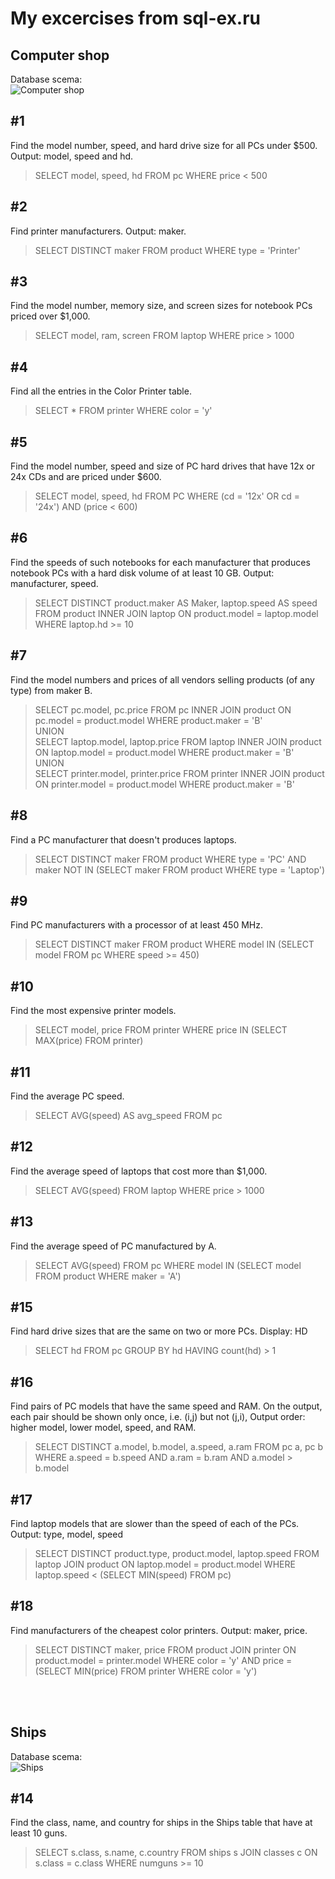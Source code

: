# My excercises from sql-ex.ru
## Computer shop
Database scema:
<br/>
![Computer shop](https://sql-ex.ru/images/computers.gif)

## #1
Find the model number, speed, and hard drive size for all PCs under $500. Output: model, speed and hd.
> SELECT model, speed, hd FROM pc WHERE price < 500

## #2
Find printer manufacturers. Output: maker.
> SELECT DISTINCT maker FROM product WHERE type = 'Printer'

## #3
Find the model number, memory size, and screen sizes for notebook PCs priced over $1,000.
> SELECT model, ram, screen FROM laptop WHERE price > 1000

## #4
Find all the entries in the Color Printer table.
> SELECT * FROM printer WHERE color = 'y'

## #5
Find the model number, speed and size of PC hard drives that have 12x or 24x CDs and are priced under $600.
> SELECT model, speed, hd FROM PC WHERE (cd = '12x' OR cd = '24x') AND (price < 600)

## #6
Find the speeds of such notebooks for each manufacturer that produces notebook PCs with a hard disk volume of at least 10 GB. Output: manufacturer, speed.
> SELECT DISTINCT product.maker AS Maker, laptop.speed AS speed FROM product INNER JOIN laptop ON product.model = laptop.model WHERE laptop.hd >= 10

## #7
Find the model numbers and prices of all vendors selling products (of any type) from maker B.
> SELECT pc.model, pc.price FROM pc INNER JOIN product ON pc.model = product.model WHERE product.maker = 'B'
> <br/> UNION
> <br/> SELECT laptop.model, laptop.price FROM laptop INNER JOIN product ON laptop.model = product.model WHERE product.maker = 'B'
> <br/> UNION
> <br/> SELECT printer.model, printer.price FROM printer INNER JOIN product ON printer.model = product.model WHERE product.maker = 'B'

## #8
Find a PC manufacturer that doesn't produces laptops.
> SELECT DISTINCT maker FROM product WHERE type = 'PC' AND maker NOT IN (SELECT maker FROM product WHERE type = 'Laptop')

## #9
Find PC manufacturers with a processor of at least 450 MHz.
> SELECT DISTINCT maker FROM product WHERE model IN (SELECT model FROM pc WHERE speed >= 450)

## #10
Find the most expensive printer models.
> SELECT model, price FROM printer WHERE price IN (SELECT MAX(price) FROM printer)

## #11
Find the average PC speed.
> SELECT AVG(speed) AS avg_speed FROM pc

## #12
Find the average speed of laptops that cost more than $1,000.
> SELECT AVG(speed) FROM laptop WHERE price > 1000

## #13
Find the average speed of PC manufactured by A.
> SELECT AVG(speed) FROM pc WHERE model IN (SELECT model FROM product WHERE maker = 'A')

## #15
Find hard drive sizes that are the same on two or more PCs. Display: HD
> SELECT hd FROM pc GROUP BY hd HAVING count(hd) > 1

## #16
Find pairs of PC models that have the same speed and RAM. On the output, each pair should be shown only once, i.e. (i,j) but not (j,i), Output order: higher model, lower model, speed, and RAM.
> SELECT DISTINCT a.model, b.model, a.speed, a.ram
> FROM pc a, pc b
> WHERE a.speed = b.speed AND a.ram = b.ram AND a.model > b.model

## #17
Find laptop models that are slower than the speed of each of the PCs.
Output: type, model, speed
> SELECT DISTINCT product.type, product.model, laptop.speed
FROM laptop
JOIN product ON laptop.model = product.model
WHERE laptop.speed < (SELECT MIN(speed) FROM pc)

## #18
Find manufacturers of the cheapest color printers. Output: maker, price.
> SELECT DISTINCT maker, price FROM product JOIN printer ON product.model = printer.model WHERE color = 'y' AND price = (SELECT MIN(price) FROM printer WHERE color = 'y')


<br></br>
## Ships
Database scema:
<br/>
![Ships](https://sql-ex.ru/images/ships.gif)

## #14
Find the class, name, and country for ships in the Ships table that have at least 10 guns.
> SELECT s.class, s.name, c.country FROM ships s JOIN classes c ON s.class = c.class WHERE numguns >= 10
